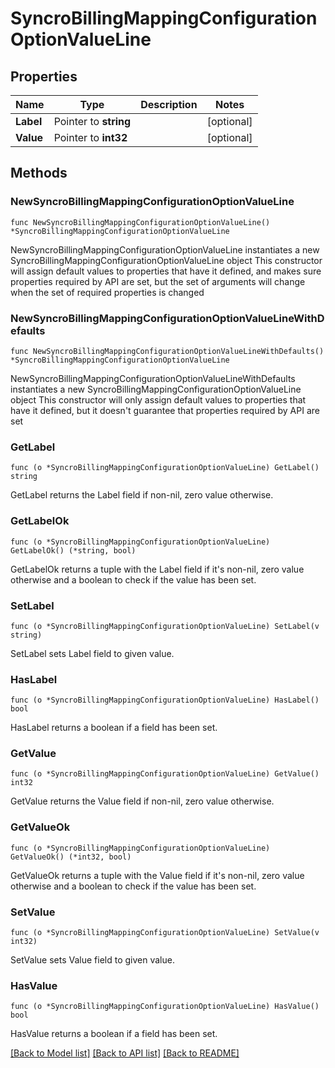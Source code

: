 # SyncroBillingMappingConfigurationOptionValueLine

## Properties

Name | Type | Description | Notes
------------ | ------------- | ------------- | -------------
**Label** | Pointer to **string** |  | [optional] 
**Value** | Pointer to **int32** |  | [optional] 

## Methods

### NewSyncroBillingMappingConfigurationOptionValueLine

`func NewSyncroBillingMappingConfigurationOptionValueLine() *SyncroBillingMappingConfigurationOptionValueLine`

NewSyncroBillingMappingConfigurationOptionValueLine instantiates a new SyncroBillingMappingConfigurationOptionValueLine object
This constructor will assign default values to properties that have it defined,
and makes sure properties required by API are set, but the set of arguments
will change when the set of required properties is changed

### NewSyncroBillingMappingConfigurationOptionValueLineWithDefaults

`func NewSyncroBillingMappingConfigurationOptionValueLineWithDefaults() *SyncroBillingMappingConfigurationOptionValueLine`

NewSyncroBillingMappingConfigurationOptionValueLineWithDefaults instantiates a new SyncroBillingMappingConfigurationOptionValueLine object
This constructor will only assign default values to properties that have it defined,
but it doesn't guarantee that properties required by API are set

### GetLabel

`func (o *SyncroBillingMappingConfigurationOptionValueLine) GetLabel() string`

GetLabel returns the Label field if non-nil, zero value otherwise.

### GetLabelOk

`func (o *SyncroBillingMappingConfigurationOptionValueLine) GetLabelOk() (*string, bool)`

GetLabelOk returns a tuple with the Label field if it's non-nil, zero value otherwise
and a boolean to check if the value has been set.

### SetLabel

`func (o *SyncroBillingMappingConfigurationOptionValueLine) SetLabel(v string)`

SetLabel sets Label field to given value.

### HasLabel

`func (o *SyncroBillingMappingConfigurationOptionValueLine) HasLabel() bool`

HasLabel returns a boolean if a field has been set.

### GetValue

`func (o *SyncroBillingMappingConfigurationOptionValueLine) GetValue() int32`

GetValue returns the Value field if non-nil, zero value otherwise.

### GetValueOk

`func (o *SyncroBillingMappingConfigurationOptionValueLine) GetValueOk() (*int32, bool)`

GetValueOk returns a tuple with the Value field if it's non-nil, zero value otherwise
and a boolean to check if the value has been set.

### SetValue

`func (o *SyncroBillingMappingConfigurationOptionValueLine) SetValue(v int32)`

SetValue sets Value field to given value.

### HasValue

`func (o *SyncroBillingMappingConfigurationOptionValueLine) HasValue() bool`

HasValue returns a boolean if a field has been set.


[[Back to Model list]](../README.md#documentation-for-models) [[Back to API list]](../README.md#documentation-for-api-endpoints) [[Back to README]](../README.md)


